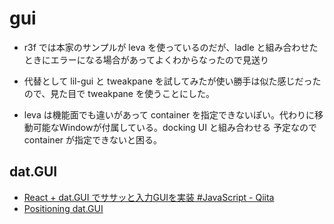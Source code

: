 # gui

- r3f では本家のサンプルが leva を使っているのだが、ladle と組み合わせたときにエラーになる場合があってよくわからなったので見送り
- 代替として lil-gui と tweakpane を試してみたが使い勝手は似た感じだったので、見た目で tweakpane を使うことにした。

- leva は機能面でも違いがあって container を指定できないぽい。代わりに移動可能なWindowが付属している。docking UI と組み合わせる
  予定なので container が指定できないと困る。

## dat.GUI

- [React + dat.GUI でササッと入力GUIを実装 #JavaScript - Qiita](https://qiita.com/harumaxy/items/4f378dcb5a8f55807bd5)
- [Positioning dat.GUI](https://jsfiddle.net/2pha/zka4qkt2/)
